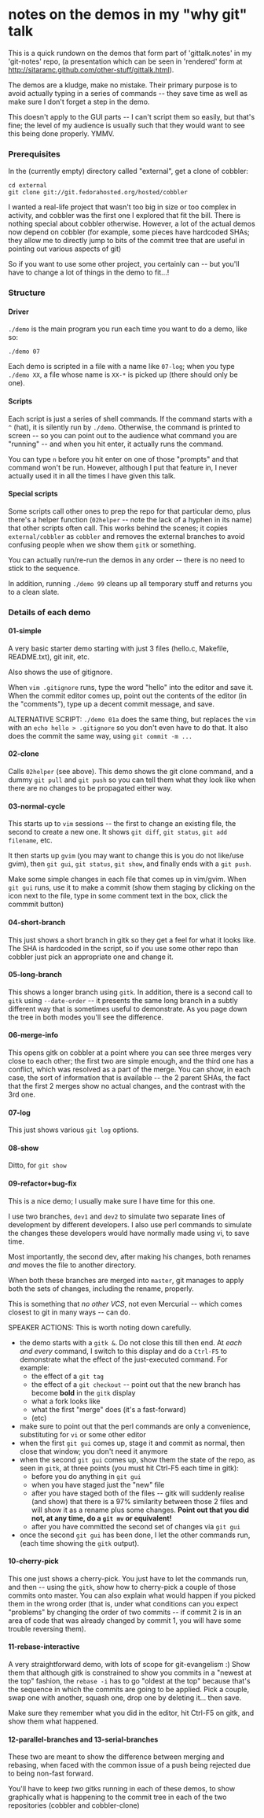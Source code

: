 # notes on the demos in my "why git" talk

This is a quick rundown on the demos that form part of 'gittalk.notes' in my
'git-notes' repo, (a presentation which can be seen in 'rendered' form at
<http://sitaramc.github.com/other-stuff/gittalk.html>).

The demos are a kludge, make no mistake.  Their primary purpose is to avoid
actually typing in a series of commands -- they save time as well as make sure
I don't forget a step in the demo.

This doesn't apply to the GUI parts -- I can't script them so easily, but
that's fine; the level of my audience is usually such that they would want to
see this being done properly.  YMMV.

### Prerequisites

In the (currently empty) directory called "external", get a clone of cobbler:

    cd external
    git clone git://git.fedorahosted.org/hosted/cobbler

I wanted a real-life project that wasn't too big in size or too complex in
activity, and cobbler was the first one I explored that fit the bill.  There
is nothing special about cobbler otherwise.  However, a lot of the actual
demos now depend on cobbler (for example, some pieces have hardcoded SHAs;
they allow me to directly jump to bits of the commit tree that are useful in
pointing out various aspects of git)

So if you want to use some other project, you certainly can -- but you'll have
to change a lot of things in the demo to fit...!

### Structure

#### Driver

`./demo` is the main program you run each time you want to do a demo, like so:

    ./demo 07

Each demo is scripted in a file with a name like `07-log`; when you type
`./demo XX`, a file whose name is `XX-*` is picked up (there should only be
one).

#### Scripts

Each script is just a series of shell commands.  If the command starts with a
`^` (hat), it is silently run by `./demo`.  Otherwise, the command is printed
to screen -- so you can point out to the audience what command you are
"running" -- and when you hit enter, it actually runs the command.

You can type `n` before you hit enter on one of those "prompts" and that
command won't be run.  However, although I put that feature in, I never
actually used it in all the times I have given this talk.

#### Special scripts

Some scripts call other ones to prep the repo for that particular demo, plus
there's a helper function (`02helper` -- note the lack of a hyphen in its
name) that other scripts often call.  This works behind the scenes; it copies
`external/cobbler` as `cobbler` and removes the external branches to avoid
confusing people when we show them `gitk` or something.

You can actually run/re-run the demos in any order -- there is no need to
stick to the sequence.

In addition, running `./demo 99` cleans up all temporary stuff and returns you
to a clean slate.

### Details of each demo

#### 01-simple

A very basic starter demo starting with just 3 files (hello.c, Makefile,
README.txt), git init, etc.

Also shows the use of gitignore.

When `vim .gitignore` runs, type the word "hello" into the editor and save it.
When the commit editor comes up, point out the contents of the editor (in the
"comments"), type up a decent commit message, and save.

ALTERNATIVE SCRIPT: `./demo 01a` does the same thing, but replaces the `vim`
with an `echo hello > .gitignore` so you don't even have to do that.  It also
does the commit the same way, using `git commit -m ...`

#### 02-clone

Calls `02helper` (see above).  This demo shows the git clone command, and a
dummy `git pull` and `git push` so you can tell them what they look like when
there are no changes to be propagated either way.

#### 03-normal-cycle

This starts up to `vim` sessions -- the first to change an existing file, the
second to create a new one.  It shows `git diff`, `git status`, `git add
filename`, etc.

It then starts up `gvim` (you may want to change this is you do not like/use
gvim), then `git gui`, `git status`, `git show`, and finally ends with a
`git push`.

Make some simple changes in each file that comes up in vim/gvim.  When `git
gui` runs, use it to make a commit (show them staging by clicking on the icon
next to the file, type in some comment text in the box, click the commmit
button)

#### 04-short-branch

This just shows a short branch in gitk so they get a feel for what it looks
like.  The SHA is hardcoded in the script, so if you use some other repo than
cobbler just pick an appropriate one and change it.

#### 05-long-branch

This shows a longer branch using `gitk`.  In addition, there is a second call
to `gitk` using `--date-order` -- it presents the same long branch in a subtly
different way that is sometimes useful to demonstrate.  As you page down the
tree in both modes you'll see the difference.

#### 06-merge-info

This opens gitk on cobbler at a point where you can see three merges very
close to each other; the first two are simple enough, and the third one has a
conflict, which was resolved as a part of the merge.  You can show, in each
case, the sort of information that is available -- the 2 parent SHAs, the fact
that the first 2 merges show no actual changes, and the contrast with the 3rd
one.

#### 07-log

This just shows various `git log` options.

#### 08-show

Ditto, for `git show`

#### 09-refactor+bug-fix

This is a nice demo; I usually make sure I have time for this one.

I use two branches, `dev1` and `dev2` to simulate two separate lines of
development by different developers.  I also use perl commands to simulate the
changes these developers would have normally made using vi, to save time.

Most importantly, the second dev, after making his changes, both renames *and*
moves the file to another directory.

When both these branches are merged into `master`, git manages to apply both
the sets of changes, including the rename, properly.

This is something that *no other VCS*, not even Mercurial -- which comes
closest to git in many ways -- can do.

SPEAKER ACTIONS: This is worth noting down carefully.

  * the demo starts with a `gitk &`.  Do not close this till then end.  At
    *each and every* command, I switch to this display and do a `Ctrl-F5` to
    demonstrate what the effect of the just-executed command.  For example:
    * the effect of a `git tag`
    * the effect of a `git checkout` -- point out that the new branch has
      become **bold** in the `gitk` display
    * what a fork looks like
    * what the first "merge" does (it's a fast-forward)
    * (etc)
  * make sure to point out that the perl commands are only a convenience,
    substituting for `vi` or some other editor
  * when the first `git gui` comes up, stage it and commit as normal, then
    close that window; you don't need it anymore
  * when the second `git gui` comes up, show them the state of the repo, as
    seen in `gitk`, at three points (you must hit Ctrl-F5 each time in gitk):
    * before you do anything in `git gui`
    * when you have staged just the "new" file
    * after you have staged both of the files -- gitk will suddenly realise
      (and show) that there is a 97% similarity between those 2 files and will
      show it as a rename plus some changes.  **Point out that you did not, at
      any time, do a `git mv` or equivalent!**
    * after you have committed the second set of changes via `git gui`
  * once the second `git gui` has been done, I let the other commands run,
    (each time showing the `gitk` output).

#### 10-cherry-pick

This one just shows a cherry-pick.  You just have to let the commands run, and
then -- using the `gitk`, show how to cherry-pick a couple of those commits
onto master.  You can also explain what would happen if you picked them in the
wrong order (that is, under what conditions can you expect "problems" by
changing the order of two commits -- if commit 2 is in an area of code that
was already changed by commit 1, you will have some trouble reversing them).

#### 11-rebase-interactive

A very straightforward demo, with lots of scope for git-evangelism :)  Show
them that although gitk is constrained to show you commits in a "newest at the
top" fashion, the `rebase -i` has to go "oldest at the top" because that's the
sequence in which the commits are going to be applied.  Pick a couple, swap
one with another, squash one, drop one by deleting it... then save.

Make sure they remember what you did in the editor, hit Ctrl-F5 on gitk, and
show them what happened.

#### 12-parallel-branches and 13-serial-branches

These two are meant to show the difference between merging and rebasing, when
faced with the common issue of a push being rejected due to being non-fast
forward.

You'll have to keep *two* gitks running in each of these demos, to show
graphically what is happening to the commit tree in each of the two
repositories (cobbler and cobbler-clone)

